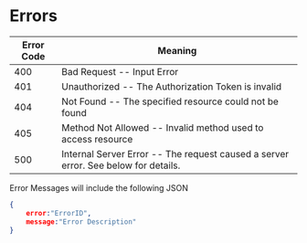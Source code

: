 # Errors




Error Code | Meaning
---------- | -------
400 | Bad Request -- Input Error
401 | Unauthorized -- The Authorization Token is invalid
404 | Not Found -- The specified resource could not be found
405 | Method Not Allowed -- Invalid method used to access resource
500 | Internal Server Error -- The request caused a server error. See below for details. 


<aside class="notice">
Error Messages will include the following JSON
</aside>

```json
{
	error:"ErrorID",
	message:"Error Description"
}
```